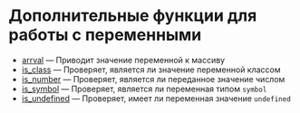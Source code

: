 # Дополнительные функции для работы с переменными

-   [arrval](./other/arrval.md) &mdash; Приводит значение переменной к массиву
-   [is_class](./other/is_class.md) &mdash; Проверяет, является ли значение переменной классом
-   [is_number](./other/is_number.md) &mdash; Проверяет, является ли переданное значение числом
-   [is_symbol](./other/is_symbol.md) &mdash; Проверяет, является ли переменная типом `symbol`
-   [is_undefined](./other/is_undefined.md) &mdash; Проверяет, имеет ли переменная значение
    `undefined`
